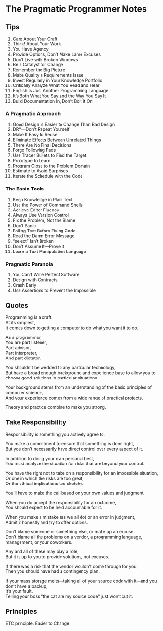# The Pragmatic Programmer Notes

## Tips

1. Care About Your Craft
1. Think! About Your Work
1. You Have Agency
1. Provide Options, Don’t Make Lame Excuses
1. Don’t Live with Broken Windows
1. Be a Catalyst for Change
1. Remember the Big Picture
1. Make Quality a Requirements Issue
1. Invest Regularly in Your Knowledge Portfolio
1. Critically Analyze What You Read and Hear
1. English is Just Another Programming Language
1. It’s Both What You Say and the Way You Say It
1. Build Documentation In, Don’t Bolt It On

### A Pragmatic Approach

1. Good Design Is Easier to Change Than Bad Design
1. DRY—Don’t Repeat Yourself
1. Make It Easy to Reuse
1. Eliminate Effects Between Unrelated Things
1. There Are No Final Decisions
1. Forgo Following Fads
1. Use Tracer Bullets to Find the Target
1. Prototype to Learn
1. Program Close to the Problem Domain
1. Estimate to Avoid Surprises
1. Iterate the Schedule with the Code

### The Basic Tools

1. Keep Knowledge in Plain Text
1. Use the Power of Command Shells
1. Achieve Editor Fluency
1. Always Use Version Control
1. Fix the Problem, Not the Blame
1. Don’t Panic
1. Failing Test Before Fixing Code
1. Read the Damn Error Message
1. “select” Isn’t Broken
1. Don’t Assume It—Prove It
1. Learn a Text Manipulation Language

### Pragmatic Paranoia

1. You Can’t Write Perfect Software
1. Design with Contracts
1. Crash Early
1. Use Assertions to Prevent the Impossible

## Quotes

Programming is a craft.  
At its simplest,  
It comes down to getting a computer to do what you want it to do.

As a programmer,  
You are part listener,  
Part advisor,  
Part interpreter,  
And part dictator.

You shouldn’t be wedded to any particular technology,  
But have a broad enough background and experience base to allow you to choose good solutions in particular situations.

Your background stems from an understanding of the basic principles of computer science,  
And your experience comes from a wide range of practical projects.

Theory and practice combine to make you strong.

## Take Responsibility

Responsibility is something you actively agree to.

You make a commitment to ensure that something is done right,  
But you don’t necessarily have direct control over every aspect of it.

In addition to doing your own personal best,  
You must analyze the situation for risks that are beyond your control.

You have the right not to take on a responsibility for an impossible situation,  
Or one in which the risks are too great,  
Or the ethical implications too sketchy.

You’ll have to make the call based on your own values and judgment.

When you do accept the responsibility for an outcome,  
You should expect to be held accountable for it.

When you make a mistake (as we all do) or an error in judgment,  
Admit it honestly and try to offer options.

Don’t blame someone or something else, or make up an excuse.  
Don’t blame all the problems on a vendor, a programming language, management, or your coworkers.

Any and all of these may play a role,  
But it is up to you to provide solutions, not excuses.

If there was a risk that the vendor wouldn’t come through for you,  
Then you should have had a contingency plan.

If your mass storage melts—taking all of your source code with it—and you don’t have a backup,  
It’s your fault.  
Telling your boss “the cat ate my source code’’ just won’t cut it.

## Principles

ETC principle: Easier to Change
